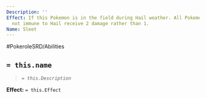 ```yaml
---
Description: ''
Effect: If this Pokemon is in the field during Hail weather. All Pokemon that are
  not immune to Hail receive 2 damage rather than 1.
Name: Sleet
---
```


#PokeroleSRD/Abilities

## `= this.name`

> *`= this.Description`*

**Effect:** `= this.Effect`